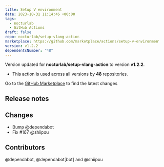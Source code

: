 ```yaml
---
title: Setup V environment
date: 2023-10-31 11:14:46 +00:00
tags:
  - nocturlab
  - GitHub Actions
draft: false
repo: nocturlab/setup-vlang-action
marketplace: https://github.com/marketplace/actions/setup-v-environment
version: v1.2.2
dependentsNumber: "48"
---
```



Version updated for **nocturlab/setup-vlang-action** to version **v1.2.2**.
- This action is used across all versions by **48** repositories.

Go to the [GitHub Marketplace](https://github.com/marketplace/actions/setup-v-environment) to find the latest changes.

## Release notes

## Changes

- Bump @dependabot 
- Fix #167 @shiipou 

## Contributors
@dependabot, @dependabot[bot] and @shiipou
